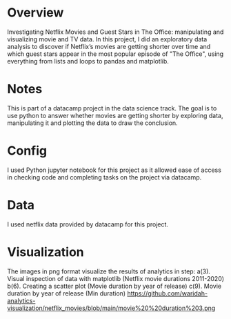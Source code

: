 # Overview
Investigating Netflix Movies and Guest Stars in The Office: manipulating and visualizing movie and TV data.
In this project, I did an exploratory data analysis to discover if Netflix’s movies are getting shorter over time and which guest stars appear in the most popular episode of "The Office", using everything from lists and loops to pandas and matplotlib.


# Notes
This is part of a datacamp project in the data science track. The goal is to use python to answer whether movies are getting shorter by exploring data, manipulating it and plotting the data to draw the conclusion.


# Config
I used Python jupyter notebook for this project as it allowed ease of access in checking code and completing tasks on the project via datacamp.


# Data
I used netflix data provided by datacamp for this project.


# Visualization
The images in png format visualize the results of analytics in step:
a(3). Visual inspection of data with matplotlib (Netflix movie durations 2011-2020)
b(6). Creating a scatter plot (Movie duration by year of release)
c(9). Movie duration by year of release (Min duration)
https://github.com/waridah-analytics-visualization/netflix_movies/blob/main/movie%20%20duration%203.png
